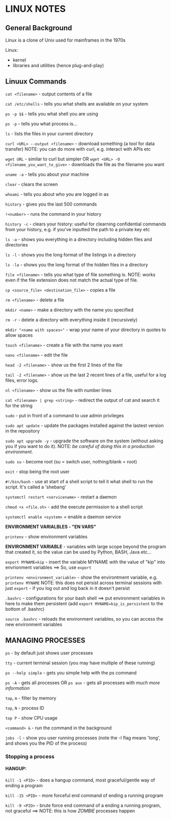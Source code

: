 # LINUX NOTES

## General Background

Linux is a clone of Unix used for mainframes in the 1970s

Linux:
- kernel
- libraries and utilities (hence plug-and-play)

## Linuux Commands

`cat <filename>`   -   output contents of a file

`cat /etc/shells`   -   tells you what shells are available on your system

`ps -p $$`  -   tells you what shell you are using

`ps -p` -   tells you what process is...

`ls`    -   lists the files in your current directory

`curl <URL> --output <filename>`  -   download something (a tool for data transfer) NOTE: you can do more with curl, e.g. interact with APIs etc

`wget URL`  -   similar to curl but simpler
OR
`wget <URL> -O <filename_you_want_to_give>`    -   downloads the file as the filename you want

`uname -a` - tells you about your machine 

`clear` -   clears the screen

`whoami`    -   tells you about who you are logged in as

`history`   -   gives you the last 500 commands

`!<number>`   -   runs the command in your history

`history -c`    -   clears your history: useful for clearning confidential commands from your history, e.g. if you've inputted the path to a private key etc

`ls -a` -   shows you everything in a directory including hidden files and directories

`ls -l` -   shows you the long format of the listings in a directory

`ls -la`    -   shows you the long format of the hidden files in a directory

`file <filename>`   -   tells you what type of file something is. NOTE: works even if the file extension does not match the actual type of file.

`cp <source_file> <destination_file>`   -   copies a file

`rm <filename>` -   delete a file

`mkdir <name>`  -   make a directory with the name you specified

`rm -r` -   delete a directory with everything inside it (recursively)

`mkdir "<name with spaces>"`    -   wrap your name of your directory in quotes to allow spaces

`touch <filename>`  -   create a file with the name you want

`nano <filename>`   -   edit the file

`head -2 <filename>`    -   show us the first 2 lines of the file

`tail -2 <filename>`    -   show us the last 2 recent lines of a file, useful for a log files, error logs. 

`nl <filename>` -   show us the file with number lines

`cat <filename> | grep <string>`    -   redirect the output of cat and search it for the string

`sudo`  -   put in front of a command to use admin privileges

`sudo apt update`   -   update the packages installed against the lastest version in the repository

`sudo apt upgrade -y`   -   upgrade the software on the system (without asking you if you want to do it). NOTE: *be careful of doing this in a production environment*.

`sudo su`   -   become root (su = switch user, nothing/blank = root)

`exit`  -   stop being the root user

`#!/bin/bash`   -   use at start of a shell script to tell it what shell to run the script. It's called a 'shebang'

`systemctl restart <servicename>`   -   restart a daemon

`chmod +x <file.sh>`    -   add the execute permission to a shell script

`systemctl enable <system>` = enable a daemon service




**ENVIRONMENT VARIALBLES - "EN VARS"**


`printenv`  -   show environment variables

**ENVIRONMENT VARIABLE**  -   variables with large scope beyond the program that created it, so the value can be used by Python, BASH, Java etc...

`export MYNAME=kip` -   insert the variable MYNAME with the value of "kip" into envrionment variables
==> So, use `export`

`printenv <environment_variable>` - show the environtment variable, e.g. `printenv MYNAME` 
NOTE: this does not persist across terminal sessions with just `export` - if you log out and log back in it doesn't persist

`.bashrc`   -   configurations for your bash shell ==> put environment variables in here to make them persistent
(add `export MYNAME=kip_is_persistent` to the bottom of .bashrc)

`source .bashrc`    -   reloads the environment variables, so you can access the new environment variables



## MANAGING PROCESSES

`ps`    -   by default just shows user processes

`tty`   -   current terminal session (you may have multiple of these running)

`ps --help simple`  -   gets you simple help with the ps command

`ps -A` -   gets all processes
OR
`ps aux`    -   gets all processes with *much more information*  

`top`, `m`  -   filter by memory

`top`, `N`   -   process ID

`top P` -   show CPU usage


`<command> &`   -   run the command in the background

`jobs -l`   -   show you user running processes (note the -l flag means 'long', and shows you the PID of the process)


### Stopping a process

#### HANGUP: 
`kill -1 <PID>`    -   does a hangup command, most graceful/gentle way of ending a program 

`kill -15 <PID>`    -   more forceful end command of ending a running program

`kill -9 <PID>` -   brute force end command of a ending a running program, not graceful ==> NOTE: this is how *ZOMBIE* processes happen











